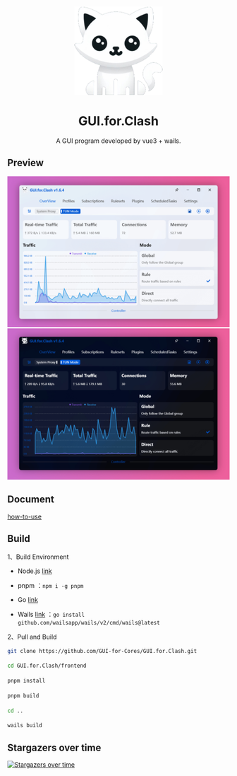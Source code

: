 <div align="center">
  <img src="build/appicon.png" alt="GUI.for.Clash" width="200">
  <h1>GUI.for.Clash</h1>
  <p>A GUI program developed by vue3 + wails.</p>
</div>

## Preview

<div align="center">
  <img src="docs/imgs/light.png">
  <img src="docs/imgs/dark.png">
</div>

## Document

[how-to-use](https://gui-for-cores.github.io/guide/gfc/how-to-use)

## Build

1、Build Environment

- Node.js [link](https://nodejs.org/en)

- pnpm ：`npm i -g pnpm`

- Go [link](https://go.dev/)

- Wails [link](https://wails.io/) ：`go install github.com/wailsapp/wails/v2/cmd/wails@latest`

2、Pull and Build

```bash
git clone https://github.com/GUI-for-Cores/GUI.for.Clash.git

cd GUI.for.Clash/frontend

pnpm install

pnpm build

cd ..

wails build
```

## Stargazers over time 

[![Stargazers over time](https://starchart.cc/GUI-for-Cores/GUI.for.Clash.svg)](https://starchart.cc/GUI-for-Cores/GUI.for.Clash)
